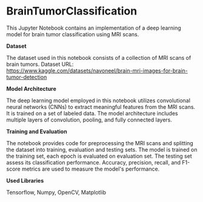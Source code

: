 # BrainTumorClassification

This Jupyter Notebook contains an implementation of a deep learning model for brain tumor classification using MRI scans. 

**Dataset**

The dataset used in this notebook consists of a collection of MRI scans of brain tumors. Dataset URL: https://www.kaggle.com/datasets/navoneel/brain-mri-images-for-brain-tumor-detection

**Model Architecture**

The deep learning model employed in this notebook utilizes convolutional neural networks (CNNs) to extract meaningful features from the MRI scans. It is trained on a set of labeled data. The model architecture includes multiple layers of convolution, pooling, and fully connected layers.

**Training and Evaluation**

The notebook provides code for preprocessing the MRI scans and splitting the dataset into training, evaluation and testing sets. The model is trained on the training set, each epoch is evaluated on evaluation set. The testing set assess its classification performance. Accuracy, precision, recall, and F1-score metrics are used to measure the model's performance.

**Used Libraries**

Tensorflow, Numpy, OpenCV, Matplotlib
